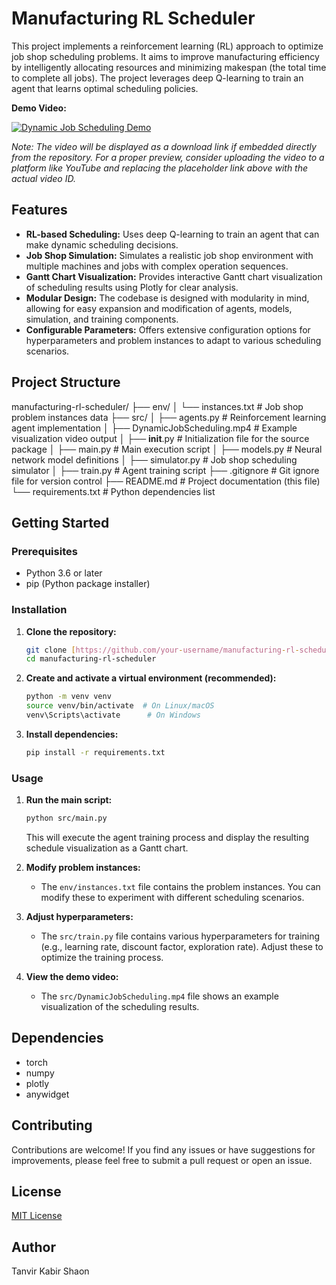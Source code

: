 # Manufacturing RL Scheduler

This project implements a reinforcement learning (RL) approach to optimize job shop scheduling problems. It aims to improve manufacturing efficiency by intelligently allocating resources and minimizing makespan (the total time to complete all jobs). The project leverages deep Q-learning to train an agent that learns optimal scheduling policies.

**Demo Video:**

[![Dynamic Job Scheduling Demo](https://img.youtube.com/vi/placeholder/0.jpg)](src/DynamicJobScheduling.mp4)

*Note: The video will be displayed as a download link if embedded directly from the repository. For a proper preview, consider uploading the video to a platform like YouTube and replacing the placeholder link above with the actual video ID.*

## Features

* **RL-based Scheduling:** Uses deep Q-learning to train an agent that can make dynamic scheduling decisions.
* **Job Shop Simulation:** Simulates a realistic job shop environment with multiple machines and jobs with complex operation sequences.
* **Gantt Chart Visualization:** Provides interactive Gantt chart visualization of scheduling results using Plotly for clear analysis.
* **Modular Design:** The codebase is designed with modularity in mind, allowing for easy expansion and modification of agents, models, simulation, and training components.
* **Configurable Parameters:** Offers extensive configuration options for hyperparameters and problem instances to adapt to various scheduling scenarios.

## Project Structure
manufacturing-rl-scheduler/
├── env/
│   └── instances.txt           # Job shop problem instances data
├── src/
│   ├── agents.py               # Reinforcement learning agent implementation
│   ├── DynamicJobScheduling.mp4 # Example visualization video output
│   ├── __init__.py             # Initialization file for the source package
│   ├── main.py                 # Main execution script
│   ├── models.py               # Neural network model definitions
│   ├── simulator.py            # Job shop scheduling simulator
│   ├── train.py                # Agent training script
├── .gitignore                  # Git ignore file for version control
├── README.md                   # Project documentation (this file)
└── requirements.txt            # Python dependencies list

## Getting Started

### Prerequisites

* Python 3.6 or later
* pip (Python package installer)

### Installation

1.  **Clone the repository:**

    ```bash
    git clone [https://github.com/your-username/manufacturing-rl-scheduler.git](https://github.com/your-username/manufacturing-rl-scheduler.git)
    cd manufacturing-rl-scheduler
    ```

2.  **Create and activate a virtual environment (recommended):**

    ```bash
    python -m venv venv
    source venv/bin/activate  # On Linux/macOS
    venv\Scripts\activate      # On Windows
    ```

3.  **Install dependencies:**

    ```bash
    pip install -r requirements.txt
    ```

### Usage

1.  **Run the main script:**

    ```bash
    python src/main.py
    ```

    This will execute the agent training process and display the resulting schedule visualization as a Gantt chart.

2.  **Modify problem instances:**

    * The `env/instances.txt` file contains the problem instances. You can modify these to experiment with different scheduling scenarios.

3.  **Adjust hyperparameters:**

    * The `src/train.py` file contains various hyperparameters for training (e.g., learning rate, discount factor, exploration rate). Adjust these to optimize the training process.

4.  **View the demo video:**

    * The `src/DynamicJobScheduling.mp4` file shows an example visualization of the scheduling results.

## Dependencies

* torch
* numpy
* plotly
* anywidget

## Contributing

Contributions are welcome! If you find any issues or have suggestions for improvements, please feel free to submit a pull request or open an issue.

## License

[MIT License](LICENSE) 

## Author

Tanvir Kabir Shaon


